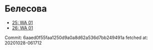 # Белесова
- [25: WA 01](25.md)
- [26: WA 01](26.md)

Commit: 6aaed0f55faa1250d9a0a8d62a536d7bb249491a
 fetched at: 20201028-061712
